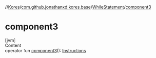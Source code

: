 //[Kores](../../index.md)/[com.github.jonathanxd.kores.base](../index.md)/[WhileStatement](index.md)/[component3](component3.md)



# component3  
[jvm]  
Content  
operator fun [component3](component3.md)(): [Instructions](../../com.github.jonathanxd.kores/-instructions/index.md)  




